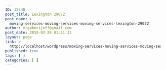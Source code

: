 ```yaml
---
ID: 12548
post_title: Lexington 29072
post_name: >
  moving-services-moving-services-moving-services-lexington-29072
author: mrgabonijeff@gmail.com
post_date: 2018-03-28 01:51:32
layout: page
link: >
  http://localhost/wordpress/moving-services-moving-services-moving-services-lexington-29072/
published: true
tags: [ ]
categories: [ ]
---
```

